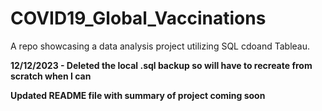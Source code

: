 # COVID19_Global_Vaccinations
A repo showcasing a data analysis project utilizing SQL cdoand Tableau.

**12/12/2023 - Deleted the local .sql backup so will have to recreate from scratch when I can**

**Updated README file with summary of project coming soon**
